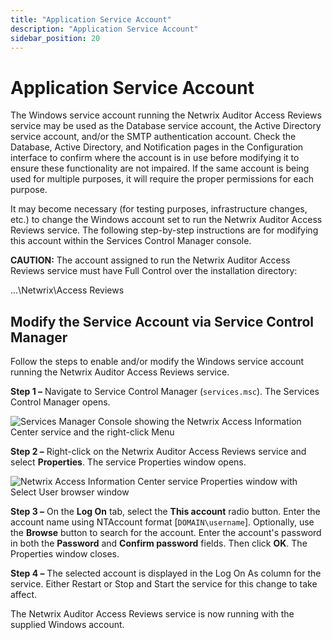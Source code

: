 ```yaml
---
title: "Application Service Account"
description: "Application Service Account"
sidebar_position: 20
---
```


# Application Service Account

The Windows service account running the Netwrix Auditor Access Reviews service may be used as the
Database service account, the Active Directory service account, and/or the SMTP authentication
account. Check the Database, Active Directory, and Notification pages in the Configuration interface
to confirm where the account is in use before modifying it to ensure these functionality are not
impaired. If the same account is being used for multiple purposes, it will require the proper
permissions for each purpose.

It may become necessary (for testing purposes, infrastructure changes, etc.) to change the Windows
account set to run the Netwrix Auditor Access Reviews service. The following step-by-step
instructions are for modifying this account within the Services Control Manager console.

**CAUTION:** The account assigned to run the Netwrix Auditor Access Reviews service must have Full
Control over the installation directory:

...\Netwrix\Access Reviews

## Modify the Service Account via Service Control Manager

Follow the steps to enable and/or modify the Windows service account running the Netwrix Auditor
Access Reviews service.

**Step 1 –** Navigate to Service Control Manager (`services.msc`). The Services Control Manager
opens.

![Services Manager Console showing the Netwrix Access Information Center service and the right-click Menu](/images/auditor/10.7/access/reviews/admin/troubleshooting/servicesmanager.webp)

**Step 2 –** Right-click on the Netwrix Auditor Access Reviews service and select **Properties**.
The service Properties window opens.

![Netwrix Access Information Center service Properties window with Select User browser window](/images/auditor/10.7/access/reviews/admin/troubleshooting/serviceproperties.webp)

**Step 3 –** On the **Log On** tab, select the **This account** radio button. Enter the account name
using NTAccount format [```DOMAIN\username```]. Optionally, use the **Browse** button to search for
the account. Enter the account's password in both the **Password** and **Confirm password** fields.
Then click **OK**. The Properties window closes.

**Step 4 –** The selected account is displayed in the Log On As column for the service. Either
Restart or Stop and Start the service for this change to take affect.

The Netwrix Auditor Access Reviews service is now running with the supplied Windows account.
